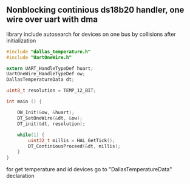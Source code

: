 ## Nonblocking continious ds18b20 handler, one wire over uart with dma

library include autosearch for devices on one bus by collisions after initialization

```c
#include "dallas_temperature.h"
#include "UartOneWire.h"

extern UART_HandleTypeDef huart;
UartOneWire_HandleTypeDef ow;
DallasTemperatureData dt;

uint8_t resolution = TEMP_12_BIT;

int main () {

	OW_Init(&ow, &huart);
	DT_SetOneWire(&dt, &ow);
	DT_init(&dt, resolution);
	
	while(1) {
		uint32_t millis = HAL_GetTick();
		DT_ContiniousProceed(&dt, millis);	
	}
}
```
for get temperature and id devices go to  "DallasTemperatureData" declaration

